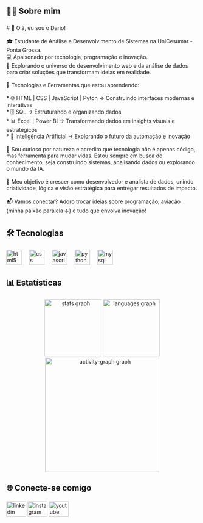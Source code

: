 <h2 align="left">🙋‍♂️ Sobre mim</h2>

###

<p align="left"># 👋 Olá, eu sou o Dario!<br><br>🎓 Estudante de Análise e Desenvolvimento de Sistemas na UniCesumar - Ponta Grossa.<br>💻 Apaixonado por tecnologia, programação e inovação.<br>🚀 Explorando o universo do desenvolvimento web e da análise de dados para criar soluções que transformam ideias em realidade.<br><br>🚀 Tecnologias e Ferramentas que estou aprendendo:<br><br>* 🌐 HTML | CSS | JavaScript | Pyton → Construindo interfaces modernas e interativas<br>* 🗄️ SQL → Estruturando e organizando dados<br>* 📊 Excel | Power BI → Transformando dados em insights visuais e estratégicos<br>* 🤖 Inteligência Artificial → Explorando o futuro da automação e inovação<br><br>👀 Sou curioso por natureza e acredito que tecnologia não é apenas código, mas ferramenta para mudar vidas. Estou sempre em busca de conhecimento, seja construindo sistemas, analisando dados ou explorando o mundo da IA.<br><br>📌 Meu objetivo é crescer como desenvolvedor e analista de dados, unindo criatividade, lógica e visão estratégica para entregar resultados de impacto.<br><br>📬 Vamos conectar? Adoro trocar ideias sobre programação, aviação (minha paixão paralela ✈️) e tudo que envolva inovação!</p>

###

<h2 align="left">🛠️ Tecnologias</h2>

###

<div align="left">
  <img src="https://skillicons.dev/icons?i=html" height="40" alt="html5 logo"  />
  <img width="12" />
  <img src="https://skillicons.dev/icons?i=css" height="40" alt="css logo"  />
  <img width="12" />
  <img src="https://skillicons.dev/icons?i=js" height="40" alt="javascript logo"  />
  <img width="12" />
  <img src="https://skillicons.dev/icons?i=py" height="40" alt="python logo"  />
  <img width="12" />
  <img src="https://skillicons.dev/icons?i=mysql" height="40" alt="mysql logo"  />
</div>

###

<h2 align="left">📊 Estatísticas</h2>

###

<div align="center">
  <img src="https://github-readme-stats.vercel.app/api?username=dariokavalkeviski&hide_title=false&hide_rank=false&show_icons=true&include_all_commits=true&count_private=true&disable_animations=false&theme=gruvbox_light&locale=en&hide_border=false&order=1" height="150" alt="stats graph"  />
  <img src="https://github-readme-stats.vercel.app/api/top-langs?username=dariokavalkeviski&locale=en&hide_title=false&layout=compact&card_width=320&langs_count=5&theme=gruvbox_light&hide_border=false&order=2" height="150" alt="languages graph"  />
  <img src="https://github-readme-activity-graph.vercel.app/graph?username=dariokavalkeviski&radius=16&theme=gruvbox&area=true&order=5" height="300" alt="activity-graph graph"  />
</div>

###

<h2 align="left">🌐 Conecte-se comigo</h2>

###

<div align="left">
  <img src="https://raw.githubusercontent.com/maurodesouza/profile-readme-generator/master/src/assets/icons/social/linkedin/default.svg" width="52" height="40" alt="linkedin logo"  />
  <img src="https://raw.githubusercontent.com/maurodesouza/profile-readme-generator/master/src/assets/icons/social/instagram/default.svg" width="52" height="40" alt="instagram logo"  />
  <img src="https://raw.githubusercontent.com/maurodesouza/profile-readme-generator/master/src/assets/icons/social/youtube/default.svg" width="52" height="40" alt="youtube logo"  />
</div>

###
